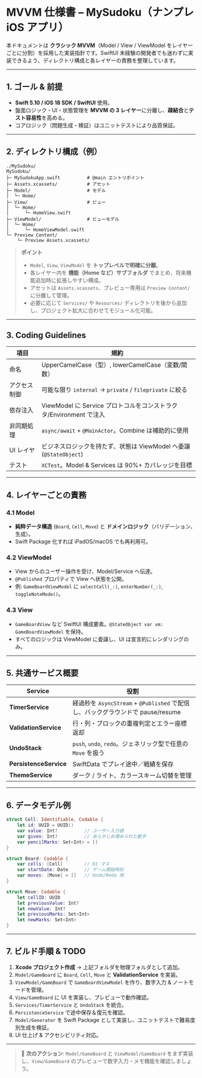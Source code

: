 # MVVM 仕様書 – MySudoku（ナンプレ iOS アプリ）

本ドキュメントは **クラシック MVVM**（Model / View / ViewModel をレイヤーごとに分割）を採用した実装指針です。SwiftUI 未経験の開発者でも迷わずに実装できるよう、ディレクトリ構成と各レイヤーの責務を整理しています。

---

## 1. ゴール & 前提

* **Swift 5.10 / iOS 18 SDK / SwiftUI** 使用。
* 盤面ロジック・UI・状態管理を **MVVM の 3 レイヤー**に分離し、**疎結合**と**テスト容易性**を高める。
* コアロジック（問題生成・検証）はユニットテストにより品質保証。

---

## 2. ディレクトリ構成（例）

```text
./MySudoku/
MySudoku/
├─ MySudokuApp.swift          # @main エントリポイント
├─ Assets.xcassets/           # アセット
├─ Model/                     # モデル
│  └─ Home/
├─ View/                      # ビュー
│  └─ Home/
│      └─ HomeView.swift
├─ ViewModel/                 # ビューモデル
│  └─ Home/
│      └─ HomeViewModel.swift
└─ Preview Content/
    └─ Preview Assets.xcassets/
```

> **ポイント**
>
> * `Model`, `View`, `ViewModel` を **トップレベルで明確に分離**。
> * 各レイヤー内を **機能（Home など）サブフォルダ** でまとめ、将来機能追加時に拡張しやすい構成。
> * アセットは `Assets.xcassets`、プレビュー専用は `Preview Content/` に分離して管理。
> * 必要に応じて `Services/` や `Resources/` ディレクトリを後から追加し、プロジェクト拡大に合わせてモジュール化可能。

---

## 3. Coding Guidelines

| 項目         | 規約                                                               |
| ------------ | ------------------------------------------------------------------ |
| 命名         | UpperCamelCase（型）, lowerCamelCase（変数/関数）                  |
| アクセス制御 | 可能な限り `internal` → `private` / `fileprivate` に絞る           |
| 依存注入     | ViewModel に Service プロトコルをコンストラクタ/Environment で注入 |
| 非同期処理   | `async/await` + `@MainActor`。Combine は補助的に使用               |
| UI レイヤ    | ビジネスロジックを持たず、状態は ViewModel へ委譲 (`@StateObject`) |
| テスト       | `XCTest`。Model & Services は 90%+ カバレッジを目標                |

---

## 4. レイヤーごとの責務

### 4.1 Model

* **純粋データ構造** (`Board`, `Cell`, `Move`) と **ドメインロジック**（バリデーション、生成）。
* Swift Package 化すれば iPadOS/macOS でも再利用可。

### 4.2 ViewModel

* View からのユーザー操作を受け、Model/Service へ伝達。
* `@Published` プロパティで View へ状態を公開。
* 例: `GameBoardViewModel` に `selectCell(_:)`, `enterNumber(_:)`, `toggleNoteMode()`。

### 4.3 View

* `GameBoardView` など SwiftUI 構成要素。`@StateObject var vm: GameBoardViewModel` を保持。
* すべてのロジックは ViewModel に委譲し、UI は宣言的にレンダリングのみ。

---

## 5. 共通サービス概要

| Service                | 役割                                                                            |
| ---------------------- | ------------------------------------------------------------------------------- |
| **TimerService**       | 経過秒を `AsyncStream` + `@Published` で配信し、バックグラウンドで pause/resume |
| **ValidationService**  | 行・列・ブロックの重複判定とエラー座標返却                                      |
| **UndoStack**          | `push`, `undo`, `redo`。ジェネリック型で任意の `Move` を扱う                    |
| **PersistenceService** | SwiftData でプレイ途中／戦績を保存                                              |
| **ThemeService**       | ダーク / ライト、カラースキーム切替を管理                                       |

---

## 6. データモデル例

```swift
struct Cell: Identifiable, Codable {
    let id: UUID = UUID()
    var value: Int?          // ユーザー入力値
    var given: Int?          // あらかじめ埋められた数字
    var pencilMarks: Set<Int> = []
}

struct Board: Codable {
    var cells: [Cell]        // 81 マス
    var startDate: Date      // ゲーム開始時刻
    var moves: [Move] = []   // Undo/Redo 用
}

struct Move: Codable {
    let cellID: UUID
    let previousValue: Int?
    let newValue: Int?
    let previousMarks: Set<Int>
    let newMarks: Set<Int>
}
```

---

## 7. ビルド手順 & TODO

1. **Xcode プロジェクト作成** → 上記フォルダを物理フォルダとして追加。
2. `Model/GameBoard` に `Board`, `Cell`, `Move` と **ValidationService** を実装。
3. `ViewModel/GameBoard` で `GameBoardViewModel` を作り、数字入力 & ノートモードを管理。
4. `View/GameBoard` に UI を実装し、プレビューで動作確認。
5. `Services/TimerService` と `UndoStack` を統合。
6. `PersistenceService` で途中保存＆復元を確認。
7. `Model/Generator` を Swift Package として実装し、ユニットテストで難易度別生成を検証。
8. UI 仕上げ & アクセシビリティ対応。

---

> 🚀 **次のアクション**: `Model/GameBoard` と `ViewModel/GameBoard` をまず実装し、`View/GameBoard` のプレビューで数字入力・メモ機能を確認しましょう。
